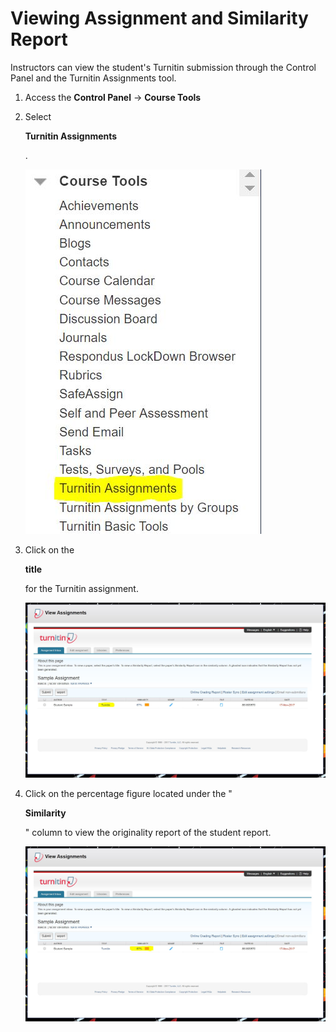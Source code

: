 # Viewing Assignment and Similarity Report

​Instructors can view the student's Turnitin submission through the Control Panel and the Turnitin Assignments tool.

1. Access the **Control Panel​** -&gt; **Course Tools**
2. Select 

   **Turnitin Assignments**

   . 

   ![](.gitbook/assets/capture2.JPG)

3. Click on the 

   **title​**

    for the Turnitin assignment. 

   ![](.gitbook/assets/title-highlight.JPG)

4. Click on the percentage figure located under the "

   **Similarity**

   ​" column to view the originality report of the student report. 

   ![](.gitbook/assets/similarity-report.JPG)

